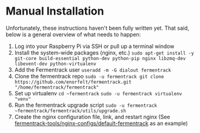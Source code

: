 # Manual Installation

Unfortunately, these instructions haven't been fully written yet. That said, below is a general overview of what needs to happen:


1. Log into your Raspberry Pi via SSH or pull up a terminal window
1. Install the system-wide packages (nginx, etc.) `sudo apt-get install -y git-core build-essential python-dev python-pip nginx libzmq-dev libevent-dev python-virtualenv`
1. Add the Fermentrack user `useradd -m -G dialout fermentrack`
1. Clone the fermentrack repo `sudo -u fermentrack git clone https://github.com/enorfelt/fermentrack.git "/home/fermentrack/fermentrack"`
1. Set up  virtualenv `cd ~fermentrack` `sudo -u fermentrack virtualenv "venv"`
1. Run the fermentrack upgrade script `sudo -u fermentrack ~fermentrack/fermentrack/utils/upgrade.sh`
1. Create the nginx configuration file, link, and restart nginx (See [fermentrack-tools/nginx-configs/default-fermentrack](https://raw.githubusercontent.com/enorfelt/fermentrack-tools/master/nginx-configs/default-fermentrack) as an example)


